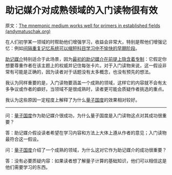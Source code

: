 # 助记媒介对成熟领域的入门读物很有效

原文：[The mnemonic medium works well for primers in established fields (andymatuschak.org)](https://notes.andymatuschak.org/zY1nxKoZCJmCd6EpMxzWHwmCyiQUG7nX17Z)

在人们初学某一领域的时帮助他们增强学习，收益会非常大，特别是帮他们增强记忆：例如[间隔重复记忆系统可以缩短科目学习中不愉快的早期阶段](https://notes.andymatuschak.org/z36hoKonZMF93rY34goQhyFLfnTfHmSwBzNYs)。

[助记媒介](https://notes.andymatuschak.org/z4rRX3qwSSJRsEkdXKwH2shamgHNeRthrMLiF)特别适合于此场景，因为[最初的助记媒介在前提上隐含着专制](https://notes.andymatuschak.org/z2SaePptX2K1sudevrMYrjaqP7ZBRLs82iSv)：它假定你想要尊重作者在该主题上的权威并记住每张卡片。对于入门读物来说，这一假设非常有可能是正确的，因为读者对于话题没有太多概念，也没有预先的想法。

我认为同样重要的是，入门读物要涵盖一个成熟的领域，这样它的内容就不会有太多争议或作者的癖好。当领域不是很成熟时，读者更可能会质疑作者挑选的重点。

我认为这些原因一定程度上解释了为什么[量子国度](https://notes.andymatuschak.org/z2fBHADWa93EZTuNzuww7V3Vi587ZyZ4FHTHm)的效果相对较好。

------

问：[量子国度](https://notes.andymatuschak.org/Quantum_Country)作为助记媒介很成功，为什么量子国度是入门读物这点对其成功很重要？

答：助记媒介假设读者希望在学习内容和方法上大体上遵从作者的意见；入门读物最符合这一假设。

问：[量子国度](https://notes.andymatuschak.org/Quantum_Country)介绍了一个成熟的领域，为什么这对它作为助记媒介的成功很重要？

答：没有必要质疑内容：如果读者想了解量子计算的基础知识，他们可以相信这是他们需要学习的东西。